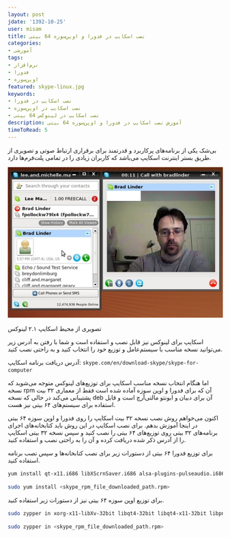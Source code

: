 ```yaml
---
layout: post
jdate: '1392-10-25'
user: misam
title: نصب اسکایپ در فدورا و اوپن‌سوزه 64 بیتی
categories:
- آموزشی
tags:
- نرم‌افزار
- فدورا
- اوپن‌سوزه
featured: skype-linux.jpg
keywords:
- نصب اسکایپ در فدورا
- نصب اسکایپ در اوپن‌سوزه
- نصب اسکایپ در لینوکس 64 بیتی
description: آموزش نصب اسکایپ در فدورا و اوپن‌سوزه 64 بیتی
timeToRead: 5
---
```


بی‌شک یکی از برنامه‌های پرکاربرد و قدرتمند برای برقراری ارتباط صوتی و تصویری از طریق بستر اینترنت اسکایپ می‌باشد که کاربران زیادی را در تمامی پلت‌فرم‌ها دارد.

![](/images/skype-2.1-for-linux.jpg)

تصویری از محیط اسکایپ ۲.۱ لینوکس

اسکایپ برای لینوکس نیز قابل نصب و استفاده است و شما با رفتن به آدرس زیر می‌توانید نسخه مناسب با سیستم‌عامل و توزیع خود را انتخاب کنید و به راحتی نصب کنید.

آدرس دریافت برنامه اسکایپ: `skype.com/en/download-skype/skype-for-computer`

اما هنگام انتخاب نسخه مناسب اسکایپ برای توزیع‌های لینوکس متوجه می‌شوید که نسخه rpm آن که برای فدورا و اوپن سوزه آماده شده است فقط از معماری ۳۲ بیت پشتیبانی می‌کند در حالی که نسخه deb آن برای دبیان و ابونتو مالتی‌آرچ است و قابل استفاده برای سیستم‌های ۶۴ بیتی نیز هست.

اکنون می‌خواهم روش نصب نسخه ۳۲ بیت اسکایپ را روی فدورا و اوپن سوزه ۶۴ بیتی در اینجا آموزش بدهم. برای نصب اسکایپ در این روش باید کتابخانه‌های اجرای برنامه‌های ۳۲ بیتی روی توزیع‌های ۶۴ بیتی را نصب کنید و سپس نسخه ۳۲ بیتی اسکایپ را از آدرس ذکر شده دریافت کرده و آن را به راحتی نصب و استفاده کنید.

برای توزیع فدورا ۶۴ بیتی از دستورات زیر برای نصب کتابخانه‌ها و سپس نصب برنامه استفاده کنید.

```sh
yum install qt-x11.i686 libXScrnSaver.i686 alsa-plugins-pulseaudio.i686 libXv.i686
```

```sh
sudo yum install <skype_rpm_file_downloaded_path.rpm>
```

برای توزیع اوپن سوزه ۶۴ بیتی نیز از دستورات زیر استفاده کنید.

```sh
sudo zypper in xorg-x11-libXv-32bit libqt4-32bit libqt4-x11-32bit libpng12-0-32bit
```

```sh
sudo zypper in <skype_rpm_file_downloaded_path.rpm>
```